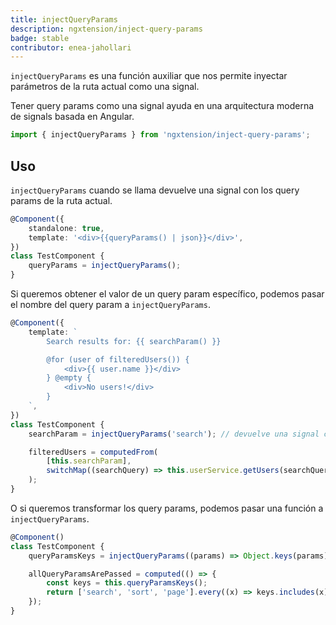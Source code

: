 ```yaml
---
title: injectQueryParams
description: ngxtension/inject-query-params
badge: stable
contributor: enea-jahollari
---
```


`injectQueryParams` es una función auxiliar que nos permite inyectar parámetros de la ruta actual como una signal.

Tener query params como una signal ayuda en una arquitectura moderna de signals basada en Angular.

```ts
import { injectQueryParams } from 'ngxtension/inject-query-params';
```

## Uso

`injectQueryParams` cuando se llama devuelve una signal con los query params de la ruta actual.

```ts
@Component({
	standalone: true,
	template: '<div>{{queryParams() | json}}</div>',
})
class TestComponent {
	queryParams = injectQueryParams();
}
```

Si queremos obtener el valor de un query param específico, podemos pasar el nombre del query param a `injectQueryParams`.

```ts
@Component({
	template: `
		Search results for: {{ searchParam() }}

		@for (user of filteredUsers()) {
			<div>{{ user.name }}</div>
		} @empty {
			<div>No users!</div>
		}
	`,
})
class TestComponent {
	searchParam = injectQueryParams('search'); // devuelve una signal con el valor del query param search

	filteredUsers = computedFrom(
		[this.searchParam],
		switchMap((searchQuery) => this.userService.getUsers(searchQuery).pipe(startWith([]))),
	);
}
```

O si queremos transformar los query params, podemos pasar una función a `injectQueryParams`.

```ts
@Component()
class TestComponent {
	queryParamsKeys = injectQueryParams((params) => Object.keys(params)); // devuelve una signal con las keys de los query params de la ruta

	allQueryParamsArePassed = computed(() => {
		const keys = this.queryParamsKeys();
		return ['search', 'sort', 'page'].every((x) => keys.includes(x));
	});
}
```
